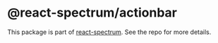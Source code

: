 # @react-spectrum/actionbar

This package is part of [react-spectrum](https://github.com/watheia/rsp-kit). See the repo for more details.
